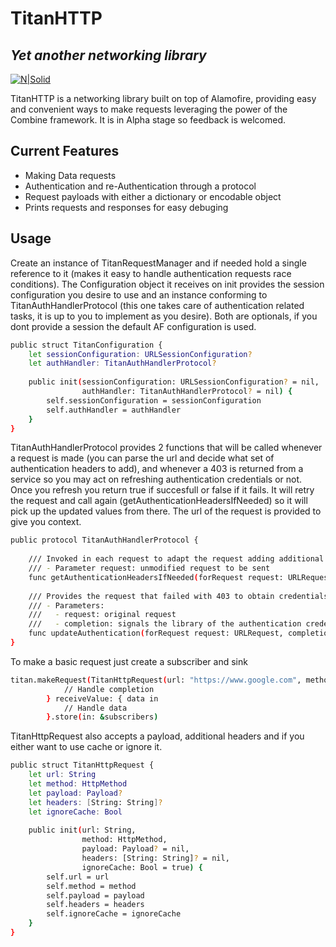 # TitanHTTP
## _Yet another networking library_

[![N|Solid](https://media.npr.org/assets/img/2017/10/16/titan-41d62a75c7b7376fe8ff872bb1deec3bc24a4a14.jpeg)]()


TitanHTTP is a networking library built on top of Alamofire, providing easy and convenient ways to make requests leveraging the power of the Combine framework. It is in Alpha stage so feedback is welcomed.

## Current Features

- Making Data requests
- Authentication and re-Authentication through a protocol
- Request payloads with either a dictionary or encodable object
- Prints requests and responses for easy debuging

## Usage

Create an instance of TitanRequestManager and if needed hold a single reference to it (makes it easy to handle authentication requests race conditions). The Configuration object it receives on init provides the session configuration you desire to use and an instance conforming to TitanAuthHandlerProtocol (this one takes care of authentication related tasks, it is up to you to implement as you desire). Both are optionals, if you dont provide a session the default AF configuration is used.


```sh
public struct TitanConfiguration {
    let sessionConfiguration: URLSessionConfiguration?
    let authHandler: TitanAuthHandlerProtocol?
    
    public init(sessionConfiguration: URLSessionConfiguration? = nil,
                authHandler: TitanAuthHandlerProtocol? = nil) {
        self.sessionConfiguration = sessionConfiguration
        self.authHandler = authHandler
    }
}
```

TitanAuthHandlerProtocol provides 2 functions that will be called whenever a request is made (you can parse the url and decide what set of authentication headers to add), and whenever a 403 is returned from a service so you may act on refreshing authentication credentials or not. Once you refresh you return true if succesfull or false if it fails. It will retry the request and call again (getAuthenticationHeadersIfNeeded) so it will pick up the updated values from there. The url of the request is provided to give you context.

```sh
public protocol TitanAuthHandlerProtocol {
    
    /// Invoked in each request to adapt the request adding additional headers for authentication
    /// - Parameter request: unmodified request to be sent
    func getAuthenticationHeadersIfNeeded(forRequest request: URLRequest) -> [String: String]?
    
    /// Provides the request that failed with 403 to obtain credentials and have them available for next retry
    /// - Parameters:
    ///   - request: original request
    ///   - completion: signals the library of the authentication credentials update success or failure in order to retry or not
    func updateAuthentication(forRequest request: URLRequest, completion: @escaping (Bool) -> Void)
}
```

To make a basic request just create a subscriber and sink

```sh
titan.makeRequest(TitanHttpRequest(url: "https://www.google.com", method: .get)).sink { completion in
            // Handle completion
        } receiveValue: { data in
            // Handle data
        }.store(in: &subscribers)
```

TitanHttpRequest also accepts a payload, additional headers and if you either want to use cache or ignore it.

```sh
public struct TitanHttpRequest {
    let url: String
    let method: HttpMethod
    let payload: Payload?
    let headers: [String: String]?
    let ignoreCache: Bool
    
    public init(url: String,
                method: HttpMethod,
                payload: Payload? = nil,
                headers: [String: String]? = nil,
                ignoreCache: Bool = true) {
        self.url = url
        self.method = method
        self.payload = payload
        self.headers = headers
        self.ignoreCache = ignoreCache
    }
}
```
